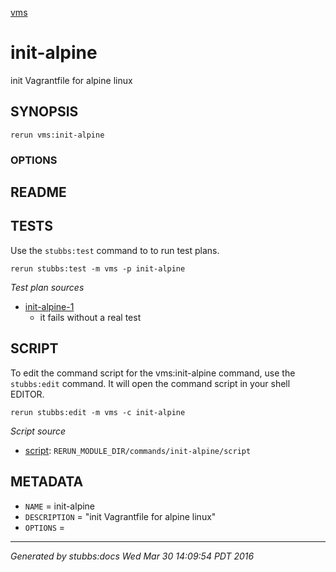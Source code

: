 [vms](../../index.html)
# init-alpine 

init Vagrantfile for alpine linux

## SYNOPSIS

    rerun vms:init-alpine 

### OPTIONS



## README



## TESTS

Use the `stubbs:test` command to to run test plans.

    rerun stubbs:test -m vms -p init-alpine

*Test plan sources*

* [init-alpine-1](../../tests/init-alpine-1.html)
  * it fails without a real test

## SCRIPT

To edit the command script for the vms:init-alpine command, 
use the `stubbs:edit`
command. It will open the command script in your shell EDITOR.

    rerun stubbs:edit -m vms -c init-alpine

*Script source*

* [script](script.html): `RERUN_MODULE_DIR/commands/init-alpine/script`

## METADATA

* `NAME` = init-alpine
* `DESCRIPTION` = "init Vagrantfile for alpine linux"
* `OPTIONS` = 

----

*Generated by stubbs:docs Wed Mar 30 14:09:54 PDT 2016*

